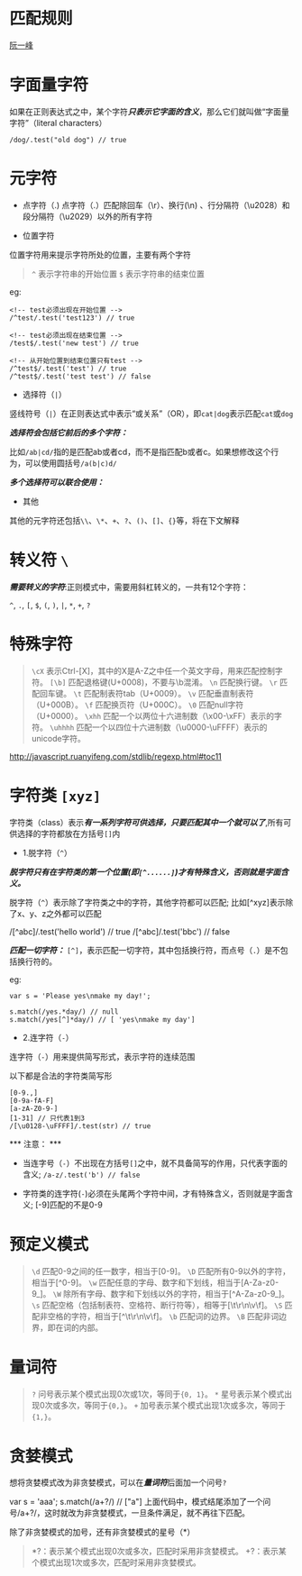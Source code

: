 匹配规则
=====

[阮一峰](http://javascript.ruanyifeng.com/stdlib/regexp.html#toc11)

# 字面量字符

如果在正则表达式之中，某个字符***只表示它字面的含义***，那么它们就叫做“字面量字符”（literal characters）

```
/dog/.test("old dog") // true
```

# 元字符

- 点字符（.)
点字符（.）匹配除回车（\r）、换行(\n) 、行分隔符（\u2028）和段分隔符（\u2029）以外的所有字符

- 位置字符

位置字符用来提示字符所处的位置，主要有两个字符

> `^` 表示字符串的开始位置
> `$` 表示字符串的结束位置

eg:

```
<!-- test必须出现在开始位置 -->
/^test/.test('test123') // true

<!-- test必须出现在结束位置 -->
/test$/.test('new test') // true

<!-- 从开始位置到结束位置只有test -->
/^test$/.test('test') // true
/^test$/.test('test test') // false

```

- 选择符（`|`）

竖线符号（`|`）在正则表达式中表示“或关系”（OR），即`cat|dog`表示匹配`cat`或`dog`

***选择符会包括它前后的多个字符：***

比如`/ab|cd/`指的是匹配ab或者cd，而不是指匹配b或者c。如果想修改这个行为，可以使用圆括号`/a(b|c)d/`

***多个选择符可以联合使用：***

- 其他

其他的元字符还包括`\\`、`\*`、`+`、`?`、`()`、`[]`、`{}`等，将在下文解释

# 转义符 `\`

***需要转义的字符***:正则模式中，需要用斜杠转义的，一共有12个字符：

`^`, `.`, `[`, `$`, `(`, `)`, `|`, `*`, `+`, `?`

# 特殊字符

> `\cX` 表示Ctrl-[X]，其中的X是A-Z之中任一个英文字母，用来匹配控制字符。
> `[\b]` 匹配退格键(U+0008)，不要与\b混淆。
> `\n` 匹配换行键。
> `\r` 匹配回车键。
> `\t` 匹配制表符tab（U+0009）。
> `\v` 匹配垂直制表符（U+000B）。
> `\f` 匹配换页符（U+000C）。
> `\0` 匹配null字符（U+0000）。
> `\xhh` 匹配一个以两位十六进制数（\x00-\xFF）表示的字符。
> `\uhhhh` 匹配一个以四位十六进制数（\u0000-\uFFFF）表示的unicode字符。

http://javascript.ruanyifeng.com/stdlib/regexp.html#toc11

# 字符类 `[xyz]`

字符类（class）表示***有一系列字符可供选择，只要匹配其中一个就可以了***,所有可供选择的字符都放在方括号`[]`内

- 1.脱字符（`^`）

***脱字符只有在字符类的第一个位置(即`[^......]`)才有特殊含义，否则就是字面含义。***

脱字符（`^`）表示除了字符类之中的字符，其他字符都可以匹配; 比如[^xyz]表示除了x、y、z之外都可以匹配

/[^abc]/.test('hello world') // true
/[^abc]/.test('bbc') // false

***匹配一切字符：*** `[^]`，表示匹配一切字符，其中包括换行符，而点号（`.`）是不包括换行符的。

eg: 

```
var s = 'Please yes\nmake my day!';

s.match(/yes.*day/) // null
s.match(/yes[^]*day/) // [ 'yes\nmake my day']
```

- 2.连字符（`-`）

连字符（`-`）用来提供简写形式，表示字符的连续范围

以下都是合法的字符类简写形

```
[0-9.,]
[0-9a-fA-F]
[a-zA-Z0-9-]
[1-31] // 只代表1到3
/[\u0128-\uFFFF]/.test(str) // true
```

*** 注意： ***

- 当连字号（`-`）不出现在方括号`[]`之中，就不具备简写的作用，只代表字面的含义; `/a-z/.test('b') // false`

- 字符类的连字符(`-`)必须在头尾两个字符中间，才有特殊含义，否则就是字面含义; [-9]匹配的不是0-9



# 预定义模式

> `\d` 匹配0-9之间的任一数字，相当于[0-9]。
> `\D` 匹配所有0-9以外的字符，相当于[^0-9]。
> `\w` 匹配任意的字母、数字和下划线，相当于[A-Za-z0-9_]。
> `\W` 除所有字母、数字和下划线以外的字符，相当于[^A-Za-z0-9_]。
> `\s` 匹配空格（包括制表符、空格符、断行符等），相等于[\t\r\n\v\f]。
> `\S` 匹配非空格的字符，相当于[^\t\r\n\v\f]。
> `\b` 匹配词的边界。
> `\B` 匹配非词边界，即在词的内部。

# 量词符

> `?` 问号表示某个模式出现0次或1次，等同于`{0, 1}`。
> `*` 星号表示某个模式出现0次或多次，等同于`{0,}`。
> `+` 加号表示某个模式出现1次或多次，等同于`{1,}`。

# 贪婪模式

想将贪婪模式改为非贪婪模式，可以在***量词符***后面加一个问号`?`

var s = 'aaa';
s.match(/a+?/) // ["a"]
上面代码中，模式结尾添加了一个问号/a+?/，这时就改为非贪婪模式，一旦条件满足，就不再往下匹配。

除了非贪婪模式的加号，还有非贪婪模式的星号（*）

> *?：表示某个模式出现0次或多次，匹配时采用非贪婪模式。
> +?：表示某个模式出现1次或多次，匹配时采用非贪婪模式。
